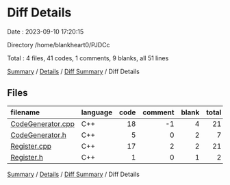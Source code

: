 # Diff Details

Date : 2023-09-10 17:20:15

Directory /home/blankheart0/PJDCc

Total : 4 files,  41 codes, 1 comments, 9 blanks, all 51 lines

[Summary](results.md) / [Details](details.md) / [Diff Summary](diff.md) / Diff Details

## Files
| filename | language | code | comment | blank | total |
| :--- | :--- | ---: | ---: | ---: | ---: |
| [CodeGenerator.cpp](/CodeGenerator.cpp) | C++ | 18 | -1 | 4 | 21 |
| [CodeGenerator.h](/CodeGenerator.h) | C++ | 5 | 0 | 2 | 7 |
| [Register.cpp](/Register.cpp) | C++ | 17 | 2 | 2 | 21 |
| [Register.h](/Register.h) | C++ | 1 | 0 | 1 | 2 |

[Summary](results.md) / [Details](details.md) / [Diff Summary](diff.md) / Diff Details
